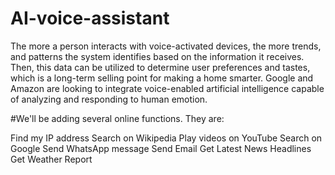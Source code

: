 # AI-voice-assistant

The more a person interacts with voice-activated devices, the more trends, and patterns the system identifies based on the information it receives. Then, this data can be utilized to determine user preferences and tastes, which is a long-term selling point for making a home smarter. Google and Amazon are looking to integrate voice-enabled artificial intelligence capable of analyzing and responding to human emotion.



#We'll be adding several online functions. They are:

Find my IP address
Search on Wikipedia
Play videos on YouTube
Search on Google
Send WhatsApp message
Send Email
Get Latest News Headlines
Get Weather Report

